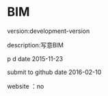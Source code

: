 # BIM

version:development-version

description:写意BIM

p d date 2015-11-23

submit to github date 2016-02-10

website ：no
